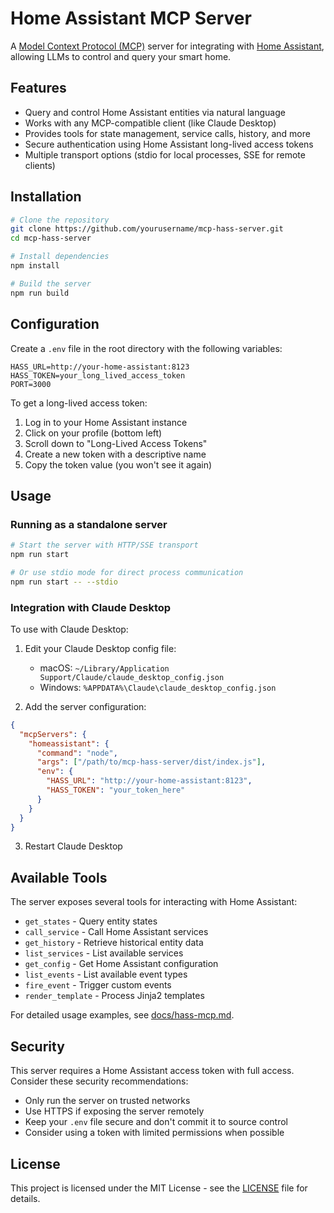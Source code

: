 # Home Assistant MCP Server

A [Model Context Protocol (MCP)](https://modelcontextprotocol.io/) server for integrating with [Home Assistant](https://www.home-assistant.io/), allowing LLMs to control and query your smart home.

## Features

- Query and control Home Assistant entities via natural language
- Works with any MCP-compatible client (like Claude Desktop)
- Provides tools for state management, service calls, history, and more
- Secure authentication using Home Assistant long-lived access tokens
- Multiple transport options (stdio for local processes, SSE for remote clients)

## Installation

```bash
# Clone the repository
git clone https://github.com/yourusername/mcp-hass-server.git
cd mcp-hass-server

# Install dependencies
npm install

# Build the server
npm run build
```

## Configuration

Create a `.env` file in the root directory with the following variables:

```
HASS_URL=http://your-home-assistant:8123
HASS_TOKEN=your_long_lived_access_token
PORT=3000
```

To get a long-lived access token:
1. Log in to your Home Assistant instance
2. Click on your profile (bottom left)
3. Scroll down to "Long-Lived Access Tokens"
4. Create a new token with a descriptive name
5. Copy the token value (you won't see it again)

## Usage

### Running as a standalone server

```bash
# Start the server with HTTP/SSE transport
npm run start

# Or use stdio mode for direct process communication
npm run start -- --stdio
```

### Integration with Claude Desktop

To use with Claude Desktop:

1. Edit your Claude Desktop config file:
   - macOS: `~/Library/Application Support/Claude/claude_desktop_config.json`
   - Windows: `%APPDATA%\Claude\claude_desktop_config.json`

2. Add the server configuration:

```json
{
  "mcpServers": {
    "homeassistant": {
      "command": "node",
      "args": ["/path/to/mcp-hass-server/dist/index.js"],
      "env": {
        "HASS_URL": "http://your-home-assistant:8123",
        "HASS_TOKEN": "your_token_here"
      }
    }
  }
}
```

3. Restart Claude Desktop

## Available Tools

The server exposes several tools for interacting with Home Assistant:

- `get_states` - Query entity states
- `call_service` - Call Home Assistant services
- `get_history` - Retrieve historical entity data
- `list_services` - List available services
- `get_config` - Get Home Assistant configuration
- `list_events` - List available event types
- `fire_event` - Trigger custom events
- `render_template` - Process Jinja2 templates

For detailed usage examples, see [docs/hass-mcp.md](docs/hass-mcp.md).

## Security

This server requires a Home Assistant access token with full access. Consider these security recommendations:

- Only run the server on trusted networks
- Use HTTPS if exposing the server remotely
- Keep your `.env` file secure and don't commit it to source control
- Consider using a token with limited permissions when possible

## License

This project is licensed under the MIT License - see the [LICENSE](LICENSE) file for details.
